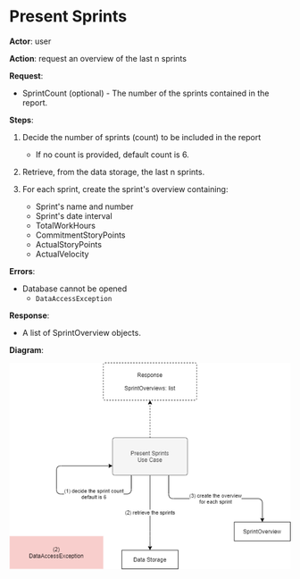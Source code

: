 # Present Sprints

**Actor**: user

**Action**: request an overview of the last n sprints

**Request**:

- SprintCount (optional) - The number of the sprints contained in the report.

**Steps**:

1. Decide the number of sprints (count) to be included in the report
   - If no count is provided, default count is 6.

2. Retrieve, from the data storage, the last n sprints.
3. For each sprint, create the sprint's overview containing:
   - Sprint's name and number
   - Sprint's date interval
   - TotalWorkHours
   - CommitmentStoryPoints
   - ActualStoryPoints
   - ActualVelocity


**Errors**:

- Database cannot be opened
  - `DataAccessException`

**Response**:

- A list of SprintOverview objects.

**Diagram**:

![Diagram](present-sprints.drawio.png)